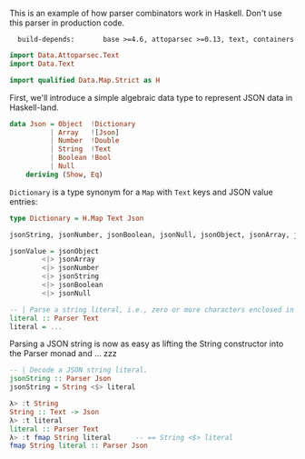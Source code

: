 This is an example of how parser combinators work in Haskell. Don't use this parser in production code.

```
  build-depends:       base >=4.6, attoparsec >=0.13, text, containers
```

```haskell
import Data.Attoparsec.Text
import Data.Text

import qualified Data.Map.Strict as H
```
First, we'll introduce a simple algebraic data type to represent JSON data in Haskell-land.

```haskell
data Json = Object  !Dictionary  
          | Array   ![Json]  
          | Number  !Double 
          | String  !Text        
          | Boolean !Bool  
          | Null
    deriving (Show, Eq)
```

`Dictionary` is a type synonym for a `Map` with `Text` keys and JSON value entries:

```haskell
type Dictionary = H.Map Text Json
```

```haskell
jsonString, jsonNumber, jsonBoolean, jsonNull, jsonObject, jsonArray, jsonValue, json :: Parser Json
```

```haskell
jsonValue = jsonObject
        <|> jsonArray
        <|> jsonNumber
        <|> jsonString
        <|> jsonBoolean
        <|> jsonNull
```

```haskell
-- | Parse a string literal, i.e., zero or more characters enclosed in double quotes.
literal :: Parser Text
literal = ...
```

Parsing a JSON string is now as easy as lifting the String constructor into the Parser monad and ... zzz

```haskell
-- | Decode a JSON string literal.
jsonString :: Parser Json
jsonString = String <$> literal 
```

```haskell
λ> :t String
String :: Text -> Json
λ> :t literal
literal :: Parser Text
λ> :t fmap String literal      -- == String <$> literal
fmap String literal :: Parser Json
```

